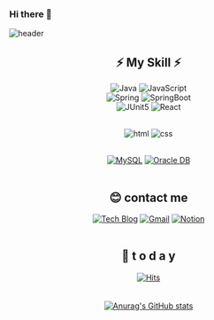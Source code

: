 ### Hi there 👋

<!--
**chaenabi/chaenabi** is a ✨ _special_ ✨ repository because its `README.md` (this file) appears on your GitHub profile.

Here are some ideas to get you started:

- 🔭 I’m currently working on ...
- 🌱 I’m currently learning ...
- 👯 I’m looking to collaborate on ...
- 🤔 I’m looking for help with ...
- 💬 Ask me about ...
- 📫 How to reach me: ...
- 😄 Pronouns: ...
- ⚡ Fun fact: ...
-->

<!--
**Joowon0220/Joowon0220** is a ✨ _special_ ✨ repository because its `README.md` (this file) appears on your GitHub profile.

Here are some ideas to get you started:

- 🔭 I’m currently working on ...
- 🌱 I’m currently learning ...
- 👯 I’m looking to collaborate on ...
- 🤔 I’m looking for help with ...
- 💬 Ask me about ...
- 📫 How to reach me: ...
- 😄 Pronouns: ...
- ⚡ Fun fact: ...
-->

![header](https://capsule-render.vercel.app/api?type=waving&color=gradient&height=300&section=header&text=Hello!%20Nice%20to%20see%20you%20😄&fontSize=70)

<div align=center>

## ⚡ My Skill ⚡

![Java](https://img.shields.io/badge/Java-007396?style=flat-square&logo=Java&logoColor=white)
![JavaScript](https://img.shields.io/badge/JavaScript-F7DF1E?style=flat-square&logo=JavaScript&logoColor=white)<br>
![Spring](https://img.shields.io/badge/Spring-6DB33F?style=flat-square&logo=Spring&logoColor=white)
![SpringBoot](https://img.shields.io/badge/SpringBoot-6DB33F?style=flat-square&logo=SpringBoot&logoColor=white)<br>
![JUnit5](https://img.shields.io/badge/JUnit5-25A162?style=flat-square&logo=JUnit5&logoColor=white) 
![React](https://img.shields.io/badge/-ReactJs-61DAFB?logo=react&logoColor=white&style=flat-square)
<br><br>

![html](https://img.shields.io/badge/Html-E34F26?style=flat-square&logo=Html5&logoColor=white)
![css](https://img.shields.io/badge/CSS-1572B6?style=flat-square&logo=CSS3&logoColor=white)
<br><br>
  
[![MySQL](https://img.shields.io/badge/MySQL-4479A1?style=flat-square&logo=MySQL&logoColor=white)](https://github.com/Joowon0220/Spring_Weather) [![Oracle DB](https://img.shields.io/badge/Oracle-F80000?style=flat-square&logo=oracle&logoColor=white)](https://github.com/Joowon0220/SpringMVC)
<br><br>

## 😊 contact me
[![Tech Blog](https://img.shields.io/badge/Blog-FF5722?style=flat-square&logo=blogger&logoColor=white)](https://3colored.tistory.com/)
[![Gmail](https://img.shields.io/badge/Gmail-EA4335?style=flat-square&logo=Gmail&logoColor=white)](mailto:find1086@gmail.com)
[![Notion](https://img.shields.io/badge/Notion-000000?style=flat-square&logo=Notion&logoColor=white)](https://reminiscent-headlight-ee3.notion.site/Introduce-1220dff610fe4060a7800994be26ffd6)
<br><br>

## 📜 t o d a y 

[![Hits](https://hits.seeyoufarm.com/api/count/incr/badge.svg?url=https%3A%2F%2Fgithub.com%2Fchaenabi&count_bg=%23FF0000&title_bg=%23555555&icon=&icon_color=%23E7E7E7&title=hits&edge_flat=false)](https://github.com/chaenabi)
<br><br><br>
[![Anurag's GitHub stats](https://github-readme-stats.vercel.app/api?username=chaenabi&theme=tokyonight)](https://github.com/anuraghazra/github-readme-stats)

</div>

